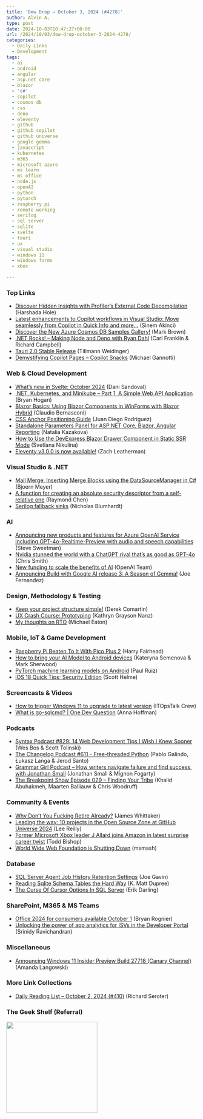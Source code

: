 ```yaml
---
title: 'Dew Drop – October 3, 2024 (#4278)'
author: Alvin A.
type: post
date: 2024-10-03T10:47:27+00:00
url: /2024/10/03/dew-drop-october-3-2024-4278/
categories:
  - Daily Links
  - Development
tags:
  - ai
  - android
  - angular
  - asp.net core
  - blazor
  - 'c#'
  - copilot
  - cosmos db
  - css
  - deno
  - eleventy
  - github
  - github copilot
  - github universe
  - google gemma
  - javascript
  - kubernetes
  - m365
  - microsoft azure
  - ms learn
  - ms office
  - node.js
  - openAI
  - python
  - pytorch
  - raspberry pi
  - remote working
  - serilog
  - sql server
  - sqlite
  - svelte
  - tauri
  - ux
  - visual studio
  - windows 11
  - windows forms
  - xbox

---
```

### <a name="top"></a>Top Links

  * <a href="https://devblogs.microsoft.com/visualstudio/discover-hidden-insights-with-profilers-external-code-decompilation/" target="_blank" rel="noopener">Discover Hidden Insights with Profiler’s External Code Decompilation</a> (Harshada Hole)
  * <a href="https://devblogs.microsoft.com/cppblog/latest-enhancements-to-copilot-workflows-in-visual-studio-move-seamlessly-from-copilot-in-quick-info-and-more/" target="_blank" rel="noopener">Latest enhancements to Copilot workflows in Visual Studio: Move seamlessly from Copilot in Quick Info and more…</a> (Sinem Akinci)
  * <a href="https://devblogs.microsoft.com/cosmosdb/new-samples-gallery/" target="_blank" rel="noopener">Discover the New Azure Cosmos DB Samples Gallery!</a> (Mark Brown)
  * <a href="https://www.spreaker.com/episode/making-node-and-deno-with-ryan-dahl--62202117" target="_blank" rel="noopener">.NET Rocks! &#8211; Making Node and Deno with Ryan Dahl</a> (Carl Franklin & Richard Campbell)
  * <a href="https://v2.tauri.app/blog/tauri-20/" target="_blank" rel="noopener">Tauri 2.0 Stable Release</a> (Tillmann Weidinger)
  * <a href="https://techcommunity.microsoft.com/t5/healthcare-and-life-sciences/demystifying-copilot-pages-copilot-snacks/ba-p/4261333" target="_blank" rel="noopener">Demystifying Copilot Pages – Copilot Snacks</a> (Michael Gannotti)



### <a name="web"></a>Web & Cloud Development

  * <a href="https://svelte.dev/blog/whats-new-in-svelte-october-2024" target="_blank" rel="noopener">What&#8217;s new in Svelte: October 2024</a> (Dani Sandoval)
  * <a href="https://nodogmablog.bryanhogan.net/2024/10/net-kubernetes-and-minikube-part-1-a-simple-web-api-application/" target="_blank" rel="noopener">.NET, Kubernetes, and Minikube &#8211; Part 1, A Simple Web API Application</a> (Bryan Hogan)
  * <a href="https://www.telerik.com/blogs/blazor-basics-using-blazor-components-winforms-blazor-hybrid" target="_blank" rel="noopener">Blazor Basics: Using Blazor Components in WinForms with Blazor Hybrid</a> (Claudio Bernasconi)
  * <a href="https://css-tricks.com/css-anchor-positioning-guide/" target="_blank" rel="noopener">CSS Anchor Positioning Guide</a> (Juan Diego Rodríguez)
  * <a href="https://community.devexpress.com/blogs/reporting/archive/2024/10/03/standalone-parameters-panel-web-reporting.aspx" target="_blank" rel="noopener">Standalone Parameters Panel for ASP.NET Core, Blazor, Angular Reporting</a> (Natalia Kazakova)
  * <a href="https://community.devexpress.com/blogs/aspnet/archive/2024/10/02/blazor-drawer-in-static-mode.aspx" target="_blank" rel="noopener">How to Use the DevExpress Blazor Drawer Component in Static SSR Mode</a> (Svetlana Nikulina)
  * <a href="https://www.zachleat.com/web/eleventy-v3/" target="_blank" rel="noopener">Eleventy v3.0.0 is now available!</a> (Zach Leatherman)



### <a name="dotnet"></a>Visual Studio & .NET

  * <a href="https://www.textcontrol.com/blog/2024/10/02/mail-merge-inserting-merge-blocks-using-the-datasourcemanager-in-csharp/" target="_blank" rel="noopener">Mail Merge: Inserting Merge Blocks using the DataSourceManager in C#</a> (Bjoern Meyer)
  * <a href="https://devblogs.microsoft.com/oldnewthing/20241002-00/?p=110333" target="_blank" rel="noopener">A function for creating an absolute security descriptor from a self-relative one</a> (Raymond Chen)
  * <a href="https://nblumhardt.com/2024/10/fallback-logging/" target="_blank" rel="noopener">Serilog fallback sinks</a> (Nicholas Blumhardt)



### AI

  * <a href="https://azure.microsoft.com/en-us/blog/announcing-new-products-and-features-for-azure-openai-service-including-gpt-4o-realtime-preview-with-audio-and-speech-capabilities/" target="_blank" rel="noopener">Announcing new products and features for Azure OpenAI Service including GPT-4o-Realtime-Preview with audio and speech capabilities</a> (Steve Sweetman)
  * <a href="https://bgr.com/tech/nvidia-stunned-the-world-with-a-chatgpt-rival-thats-as-good-as-gpt-4o/" target="_blank" rel="noopener">Nvidia stunned the world with a ChatGPT rival that’s as good as GPT-4o</a> (Chris Smith)
  * <a href="https://openai.com/index/scale-the-benefits-of-ai" target="_blank" rel="noopener">New funding to scale the benefits of AI</a> (OpenAI Team)
  * <a href="https://developers.googleblog.com/en/build-with-google-ai-release-3-a-season-of-gemma/" target="_blank" rel="noopener">Announcing Build with Google AI release 3: A Season of Gemma!</a> (Joe Fernandez)



### <a name="design"></a>Design, Methodology & Testing

  * <a href="https://codeopinion.com/keep-your-project-structure-simple/" target="_blank" rel="noopener">Keep your project structure simple!</a> (Derek Comartin)
  * <a href="https://www.telerik.com/blogs/ux-crash-course-prototyping" target="_blank" rel="noopener">UX Crash Course: Prototyping</a> (Kathryn Grayson Nanz)
  * <a href="https://samestuffdifferentday.net/2024/10/02/rto/" target="_blank" rel="noopener">My thoughts on RTO</a> (Michael Eaton)



### <a name="mobile"></a>Mobile, IoT & Game Development

  * <a href="http://www.i-programmer.info/news/91-hardware/17518-raspberry-pi-beaten-to-it-with-pico-plus-2.html" target="_blank" rel="noopener">Raspberry Pi Beaten To It With Pico Plus 2</a> (Harry Fairhead)
  * <a href="http://android-developers.googleblog.com/2024/10/bring-your-ai-model-to-android-devices.html" target="_blank" rel="noopener">How to bring your AI Model to Android devices</a> (Kateryna Semenova & Mark Sherwood)
  * <a href="http://android-developers.googleblog.com/2024/10/pytorch-machine-learning-models-on-android.html" target="_blank" rel="noopener">PyTorch machine learning models on Android</a> (Paul Ruiz)
  * <a href="https://scotthelme.ghost.io/ios-18-quick-tips-security-edition/" target="_blank" rel="noopener">iOS 18 Quick Tips; Security Edition</a> (Scott Helme)



### <a name="videos"></a>Screencasts & Videos

  * <a href="http://www.youtube.com/watch?v=RM3srjj2KDI" target="_blank" rel="noopener">How to trigger Windows 11 to upgrade to latest version</a> (ITOpsTalk Crew)
  * <a href="http://www.youtube.com/watch?v=4CPdFs74Pkg" target="_blank" rel="noopener">What is go-sqlcmd? | One Dev Question</a> (Anna Hoffman)



### <a name="podcasts"></a>Podcasts

  * <a href="https://syntax.fm/829" target="_blank" rel="noopener">Syntax Podcast #829: 14 Web Development Tips I Wish I Knew Sooner</a> (Wes Bos & Scott Tolinski)
  * <a href="https://changelog.com/podcast/611" target="_blank" rel="noopener">The Changelog Podcast #611 &#8211; Free-threaded Python</a> (Pablo Galindo, Łukasz Langa & Jerod Santo)
  * <a href="https://grammar-girl.simplecast.com/episodes/small-85fAzyDC" target="_blank" rel="noopener">Grammar Girl Podcast &#8211; How writers navigate failure and find success, with Jonathan Small</a> (Jonathan Small & Mignon Fogarty)
  * <a href="https://www.breakpoint.show/podcast/episode-029-finding-your-tribe/?utm_source=rss&utm_medium=rss&utm_campaign=episode-029-finding-your-tribe" target="_blank" rel="noopener">The Breakpoint Show Episode 029 – Finding Your Tribe</a> (Khalid Abuhakmeh, Maarten Balliauw & Chris Woodruff)



### <a name="events"></a>Community & Events

  * <a href="https://medium.com/@docjamesw/why-dont-you-fucking-retire-already-3c47a039897c?source=rss-5f15047e844d------2" target="_blank" rel="noopener">Why Don’t You Fucking Retire Already?</a> (James Whittaker)
  * <a href="https://github.blog/open-source/10-projects-in-the-open-source-zone-at-github-universe-2024/" target="_blank" rel="noopener">Leading the way: 10 projects in the Open Source Zone at GitHub Universe 2024</a> (Lee Reilly)
  * <a href="https://www.geekwire.com/2024/former-microsoft-xbox-leader-j-allard-joins-amazon-in-latest-surprise-career-twist/" target="_blank" rel="noopener">Former Microsoft Xbox leader J Allard joins Amazon in latest surprise career twist</a> (Todd Bishop)
  * <a href="https://tech.slashdot.org/story/24/10/03/0219238/world-wide-web-foundation-is-shutting-down?utm_source=rss1.0mainlinkanon&utm_medium=feed" target="_blank" rel="noopener">World Wide Web Foundation is Shutting Down</a> (msmash)



### <a name="sql"></a>Database

  * <a href="https://www.mssqltips.com/sqlservertip/8099/sql-server-agent-job-history-retention/" target="_blank" rel="noopener">SQL Server Agent Job History Retention Settings</a> (Joe Gavin)
  * <a href="https://www.philosophicalhacker.com/post/reading-sqlite-schema-tables-the-hard-way/" target="_blank" rel="noopener">Reading Sqlite Schema Tables the Hard Way</a> (K. Matt Dupree)
  * <a href="https://erikdarling.com/the-curse-of-cursor-options-in-sql-server/" target="_blank" rel="noopener">The Curse Of Cursor Options In SQL Server</a> (Erik Darling)



### <a name="sp"></a>SharePoint, M365 & MS Teams

  * <a href="https://www.microsoft.com/en-us/microsoft-365/blog/2024/09/30/office-2024-for-consumers-available-october-1/" target="_blank" rel="noopener">Office 2024 for consumers available October 1</a> (Bryan Rognier)
  * <a href="https://devblogs.microsoft.com/microsoft365dev/unlocking-the-power-of-app-analytics-for-isvs-in-the-developer-portal/" target="_blank" rel="noopener">Unlocking the power of app analytics for ISVs in the Developer Portal</a> (Srinidy Ravichandran)



### <a name="misc"></a>Miscellaneous

  * <a href="https://blogs.windows.com/windows-insider/2024/10/02/announcing-windows-11-insider-preview-build-27718-canary-channel/" target="_blank" rel="noopener">Announcing Windows 11 Insider Preview Build 27718 (Canary Channel)</a> (Amanda Langowski)



### <a name="links"></a>More Link Collections

  * <a href="https://seroter.com/2024/10/02/daily-reading-list-october-2-2024-410/" target="_blank" rel="noopener">Daily Reading List – October 2, 2024 (#410)</a> (Richard Seroter)



### <a name="shelf"></a>The Geek Shelf (Referral)

<a href="https://www.amazon.com/dp/1805125001/?tag=amavin-20" target="_blank" rel="noopener"><img loading="lazy" decoding="async" width="240" height="240" style="border: 0px currentcolor; border-image: none; background-image: none;" src="https://m.media-amazon.com/images/I/41PnyKvMHDL._SS135_.jpg" border="0" /></a>